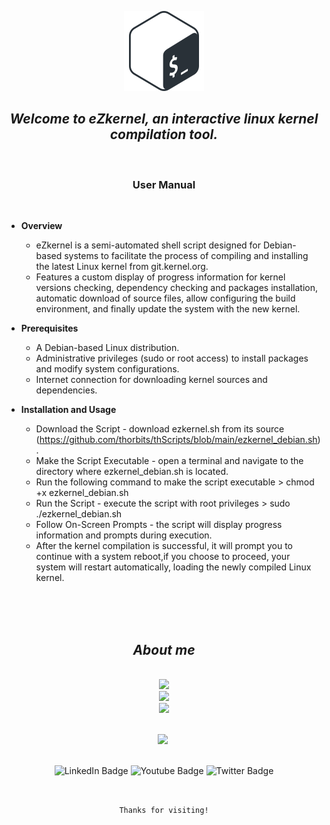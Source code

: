 <div align="center">
  <p>
    <img src="https://github.com/devicons/devicon/blob/master/icons/bash/bash-plain.svg" width="128" height="128">
  </p>
</div>
<div align="center">
  
## *Welcome to eZkernel, an interactive linux kernel compilation tool.*

</div>
<div align="center">
  <p><br></p>
  
### User Manual

</div>
<div>
  <p><br></p>

- **Overview**
   -  eZkernel is a semi-automated shell script designed for Debian-based systems to facilitate the process of compiling and installing the latest Linux kernel from git.kernel.org.
   -  Features a custom display of progress information for kernel versions checking, dependency checking and packages installation, automatic download of source files, allow configuring the build environment, and finally update the system with the new kernel.

- **Prerequisites**
    -  A Debian-based Linux distribution.
    -  Administrative privileges (sudo or root access) to install packages and modify system configurations.
    -  Internet connection for downloading kernel sources and dependencies.

- **Installation and Usage**
   -  Download the Script - download ezkernel.sh from its source (https://github.com/thorbits/thScripts/blob/main/ezkernel_debian.sh).
   -  Make the Script Executable - open a terminal and navigate to the directory where ezkernel_debian.sh is located.
   -  Run the following command to make the script executable > chmod +x ezkernel_debian.sh
   -  Run the Script - execute the script with root privileges > sudo ./ezkernel_debian.sh
   -  Follow On-Screen Prompts - the script will display progress information and prompts during execution.
   -  After the kernel compilation is successful, it will prompt you to continue with a system reboot,if you choose to proceed, your system will restart automatically, loading the newly compiled Linux kernel.

</div>

<div align="center">
  <p><br><br><br></p>

## *About me*

</div>

<div align="center">
  <p><br>
  <img src="http://github-readme-streak-stats.herokuapp.com?user=thorbits&theme=transparent"/><br>
  <img src="https://github-readme-stats.vercel.app/api?username=thorbits&show_icons=true&theme=transparent&rank_icon=github"/><br>
  <img src="https://github-readme-stats.vercel.app/api/top-langs/?username=thorbits&layout=compact&theme=transparent"/><br>
  </p>
</div>

<div align="center">
  <p><br>
  <img src="https://img.shields.io/github/commit-activity/t/thorbits/thScripts">
  <img src="https://komarev.com/ghpvc/?username=thorbits&style=flat-square&color=blue" alt=""/>
  </p>
</div>

<div align="center">
  <p><br>
  <img src="https://img.shields.io/badge/LinkedIn-blue?style=for-the-badge&logo=linkedin&logoColor=white" alt="LinkedIn Badge"/>
  <img src="https://img.shields.io/badge/YouTube-red?style=for-the-badge&logo=youtube&logoColor=white" alt="Youtube Badge"/>
  <img src="https://img.shields.io/badge/Twitter-blue?style=for-the-badge&logo=twitter&logoColor=white" alt="Twitter Badge"/>
  </p>
</div>

<div align="center">
  <p><br>
    
  ``Thanks for visiting!``
  
  </p>
</div>
